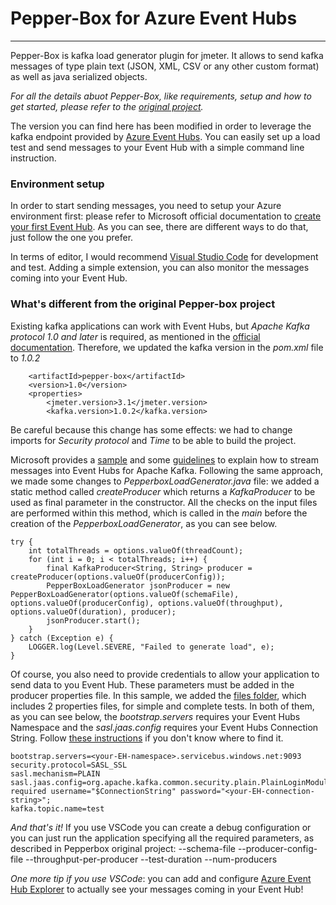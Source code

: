 # Pepper-Box for Azure Event Hubs
___

Pepper-Box is kafka load generator plugin for jmeter. It allows to send kafka messages of type plain text (JSON, XML, CSV or any other custom format) as well as java serialized objects.

*For all the details abuot Pepper-Box, like requirements, setup and how to get started, please refer to the [original project](https://github.com/GSLabDev/pepper-box).*

The version you can find here has been modified in order to leverage the kafka endpoint provided by [Azure Event Hubs](https://docs.microsoft.com/en-us/azure/event-hubs/event-hubs-for-kafka-ecosystem-overview). You can easily set up a load test and send messages to your Event Hub with a simple command line instruction.

### Environment setup

In order to start sending messages, you need to setup your Azure environment first: please refer to Microsoft official documentation to [create your first Event Hub](https://docs.microsoft.com/en-us/azure/event-hubs/event-hubs-quickstart-cli). As you can see, there are different ways to do that, just follow the one you prefer. 

In terms of editor, I would recommend [Visual Studio Code](https://code.visualstudio.com/) for development and test. Adding a simple extension, you can also monitor the messages coming into your Event Hub.

### What's different from the original Pepper-box project

Existing kafka applications can work with Event Hubs, but *Apache Kafka protocol 1.0 and later* is required, as mentioned in the [official documentation](https://docs.microsoft.com/en-us/azure/event-hubs/event-hubs-for-kafka-ecosystem-overview). Therefore, we updated the kafka version in the *pom.xml* file to *1.0.2*

```<groupId>pepper-box</groupId>
    <artifactId>pepper-box</artifactId>
    <version>1.0</version>
    <properties>
        <jmeter.version>3.1</jmeter.version>
        <kafka.version>1.0.2</kafka.version>
```

Be careful because this change has some effects: we had to change imports for *Security protocol* and *Time* to be able to build the project.  

Microsoft provides a [sample](https://github.com/Azure/azure-event-hubs-for-kafka) and some [guidelines](https://docs.microsoft.com/en-us/azure/event-hubs/event-hubs-quickstart-kafka-enabled-event-hubs) to explain how to stream messages into Event Hubs for Apache Kafka. Following the same approach, we made some changes to *PepperboxLoadGenerator.java* file: we added a static method called *createProducer* which returns a *KafkaProducer* to be used as final parameter in the constructor. All the checks on the input files are performed within this method, which is called in the *main* before the creation of the *PepperboxLoadGenerator*, as you can see below.

```
try {
    int totalThreads = options.valueOf(threadCount);
    for (int i = 0; i < totalThreads; i++) {
        final KafkaProducer<String, String> producer = createProducer(options.valueOf(producerConfig));
        PepperBoxLoadGenerator jsonProducer = new PepperBoxLoadGenerator(options.valueOf(schemaFile), options.valueOf(producerConfig), options.valueOf(throughput), options.valueOf(duration), producer);
        jsonProducer.start();
    }
} catch (Exception e) {
    LOGGER.log(Level.SEVERE, "Failed to generate load", e);
}
```

Of course, you also need to provide credentials to allow your application to send data to you Event Hub. These parameters must be added in the producer properties file.
In this sample, we added the [files folder](https://github.com/erryB/pepper-box/tree/master/files), which includes 2 properties files, for simple and complete tests. In both of them, as you can see below, the *bootstrap.servers* requires your Event Hubs Namespace and the *sasl.jaas.config* requires your Event Hubs Connection String. Follow [these instructions](https://docs.microsoft.com/en-us/azure/event-hubs/event-hubs-get-connection-string) if you don't know where to find it.

```
bootstrap.servers=<your-EH-namespace>.servicebus.windows.net:9093
security.protocol=SASL_SSL
sasl.mechanism=PLAIN
sasl.jaas.config=org.apache.kafka.common.security.plain.PlainLoginModule required username="$ConnectionString" password="<your-EH-connection-string>";
kafka.topic.name=test
```

*And that's it!*
If you use VSCode you can create a debug configuration or you can just run the application specifying all the required parameters, as described in Pepperbox original project:
--schema-file
--producer-config-file
--throughput-per-producer
--test-duration
--num-producers

*One more tip if you use VSCode*: you can add and configure [Azure Event Hub Explorer](https://marketplace.visualstudio.com/items?itemName=Summer.azure-event-hub-explorer) to actually see your messages coming in your Event Hub!

